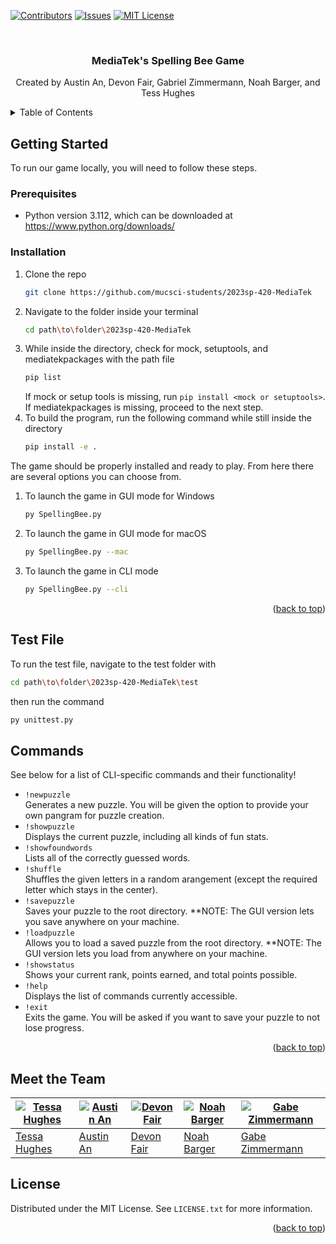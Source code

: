 <!-- Improved compatibility of back to top link: See: https://github.com/othneildrew/Best-README-Template/pull/73 -->
<a name="readme-top"></a>



[![Contributors][contributors-shield]][contributors-url]
[![Issues][issues-shield]][issues-url]
[![MIT License][license-shield]][license-url]



<!-- PROJECT LOGO -->
<br />

  <h3 align="center">MediaTek's Spelling Bee Game</h3>

  <p align="center">
    Created by Austin An, Devon Fair, Gabriel Zimmermann, Noah Barger, and Tess Hughes
    <br />
  



<!-- TABLE OF CONTENTS -->
<details>
  <summary>Table of Contents</summary>
  <ol>
    <li>
      <a href="#getting-started">Getting Started</a>
      <ul>
        <li><a href="#prerequisites">Prerequisites</a></li>
        <li><a href="#installation">Installation</a></li>
      </ul>
    </li>
    <li><a href="#test-file">Testing</a></li>
    <li><a href="#commands">Commands</a></li>
    <li><a href="#meet-the-team">Team</a></li>
    <li><a href="#license">License</a></li>
  </ol>
</details>

<!-- GETTING STARTED -->
## Getting Started

To run our game locally, you will need to follow these steps.

### Prerequisites


* Python version 3.112, which can be downloaded at https://www.python.org/downloads/

### Installation



1. Clone the repo
   ```sh
   git clone https://github.com/mucsci-students/2023sp-420-MediaTek
   ```
2. Navigate to the folder inside your terminal
   ```sh
   cd path\to\folder\2023sp-420-MediaTek
   ```
3. While inside the directory, check for mock, setuptools, and mediatekpackages with the path file
   ```sh
   pip list
   ```
   If mock or setup tools is missing, run ```pip install <mock or setuptools>```.    
   If mediatekpackages is missing, proceed to the next step.  
4. To build the program, run the following command while still inside the directory
   ```sh
   pip install -e .
   ```
  
The game should be properly installed and ready to play. From here there are several options you can choose from.
  
1. To launch the game in GUI mode for Windows
   ```sh
   py SpellingBee.py
   ```
2. To launch the game in GUI mode for macOS
   ```sh
   py SpellingBee.py --mac
   ```
3. To launch the game in CLI mode
   ```sh
   py SpellingBee.py --cli
   ```

<p align="right">(<a href="#readme-top">back to top</a>)</p>

## Test File
  
To run the test file, navigate to the test folder with
   ```sh
   cd path\to\folder\2023sp-420-MediaTek\test
   ```
then run the command
   ```sh
   py unittest.py
   ```


<!-- COMMANDS EXAMPLES -->
## Commands

See below for a list of CLI-specific commands and their functionality!
  
* ```!newpuzzle```  
  Generates a new puzzle. You will be given the option to provide your own pangram for puzzle creation.
* ```!showpuzzle```  
  Displays the current puzzle, including all kinds of fun stats.
* ```!showfoundwords```  
  Lists all of the correctly guessed words.
* ```!shuffle```  
  Shuffles the given letters in a random arangement (except the required letter which stays in the center).
* ```!savepuzzle```  
  Saves your puzzle to the root directory.  **NOTE: The GUI version lets you save anywhere on your machine.
* ```!loadpuzzle```  
  Allows you to load a saved puzzle from the root directory.  **NOTE: The GUI version lets you load from anywhere on your machine.
* ```!showstatus```  
  Shows your current rank, points earned, and total points possible.
* ```!help```  
  Displays the list of commands currently accessible.
* ```!exit```  
  Exits the game. You will be asked if you want to save your puzzle to not lose progress.

<p align="right">(<a href="#readme-top">back to top</a>)</p>


## Meet the Team
  
| [![Tessa Hughes](https://avatars.githubusercontent.com/u/122769747?v=4)](https://github.com/tmhughes1) | [![Austin An](https://avatars.githubusercontent.com/u/113960168?v=4)](https://github.com/auanmu) | [![Devon Fair](https://avatars.githubusercontent.com/u/20361090?v=4)](https://github.com/SteamsDev) | [![Noah Barger](https://avatars.githubusercontent.com/u/98166939?v=4)](https://github.com/noahbarger) | [![Gabe Zimmermann](https://avatars.githubusercontent.com/u/80365452?v=4)](https://github.com/gabe2762) | 
|---------------------------------------------------------------------------------------------------------|---------------------------------------------------------------------------------------------------|---------------------------------------------------------------------------------------------------------------|--------------------------------------------------------------------------------------------------|-------------------------------------------------------------------------------------------------------------|
| [Tessa Hughes](https://github.com/tmhughes1)                                                          | [Austin An](https://https://github.com/auanmu)                                                  | [Devon Fair](https://github.com/SteamsDev)                                                          | [Noah Barger](https://github.com/nahbarger)                                                           | [Gabe Zimmermann](https://github.com/gabe2762)                                                          |
  
  
<!-- LICENSE -->
## License

Distributed under the MIT License. See `LICENSE.txt` for more information.

<p align="right">(<a href="#readme-top">back to top</a>)</p>





<!-- MARKDOWN LINKS & IMAGES -->
<!-- https://www.markdownguide.org/basic-syntax/#reference-style-links -->
[contributors-shield]: https://img.shields.io/github/contributors/mucsci-students/2023sp-420-MediaTek.svg?style=for-the-badge
[contributors-url]: https://github.com/mucsci-students/2023sp-420-MediaTek/graphs/contributors
[issues-shield]: https://img.shields.io/github/issues/mucsci-students/2023sp-420-MediaTek.svg?style=for-the-badge
[issues-url]: https://github.com/mucsci-students/2023sp-420-MediaTek/issues
[license-shield]: https://img.shields.io/github/license/mucsci-students/2023sp-420-MediaTek.svg?style=for-the-badge
[license-url]: https://github.com/mucsci-students/2023sp-420-MediaTek/blob/master/LICENSE.txt
